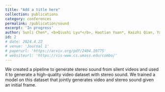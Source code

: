 ```yaml
---
title: "Add a title here"
collection: publications
category: conferences
permalink: /publication/sound
excerpt: 'In progress'
author: Sunli Chen*, <b>Qiushi Lyu*</b>, Haotian Yuan*, Kaizhi Qian, Yang Zhang, Chuang Gan
id: 2
# date: 2024.4.22
# venue: 'Journal 1'
# paperurl: 'https://arxiv.org/pdf/2404.10775'
# websiteurl: 'https://vis-www.cs.umass.edu/combo/'
---
```


We created a pipeline to generate stereo sound from silent videos and used it to generate a high-quality video dataset with stereo sound. We trained a model on this dataset that jointly generates video and stereo sound given an initial frame.